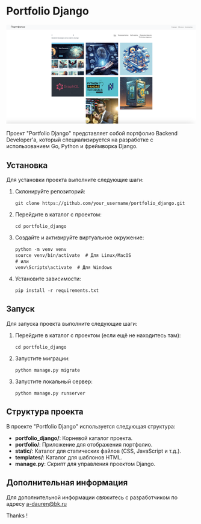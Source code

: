 # Portfolio Django

![Снимок экрана](img/adk.png)

Проект "Portfolio Django" представляет собой портфолио Backend Developer'a, который специализируется на разработке с использованием Go, Python и фреймворка Django.

## Установка

Для установки проекта выполните следующие шаги:

1. Склонируйте репозиторий:

    ```
    git clone https://github.com/your_username/portfolio_django.git
    ```

2. Перейдите в каталог с проектом:

    ```
    cd portfolio_django
    ```

3. Создайте и активируйте виртуальное окружение:

    ```
    python -m venv venv
    source venv/bin/activate  # Для Linux/MacOS
    # или
    venv\Scripts\activate  # Для Windows
    ```

4. Установите зависимости:

    ```
    pip install -r requirements.txt
    ```

## Запуск

Для запуска проекта выполните следующие шаги:

1. Перейдите в каталог с проектом (если ещё не находитесь там):

    ```
    cd portfolio_django
    ```

2. Запустите миграции:

    ```
    python manage.py migrate
    ```

3. Запустите локальный сервер:

    ```
    python manage.py runserver
    ```

## Структура проекта

В проекте "Portfolio Django" используется следующая структура:

- **portfolio_django/**: Корневой каталог проекта.
- **portfolio/**: Приложение для отображения портфолио.
- **static/**: Каталог для статических файлов (CSS, JavaScript и т.д.).
- **templates/**: Каталог для шаблонов HTML.
- **manage.py**: Скрипт для управления проектом Django.

## Дополнительная информация

Для дополнительной информации свяжитесь с разработчиком по адресу a-dauren@bk.ru

Thanks !